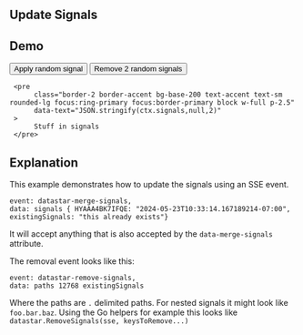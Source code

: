 ## Update Signals

## Demo

<div
     data-merge-signals='{"existingSignals":"this already exists"}'
>
     <button
          class="btn btn-success"
          data-on-click="@post('/examples/update_signals/data/patch')"
     >
          Apply random signal
     </button>
     <button
          class="btn btn-error"
          data-on-click="@delete('/examples/update_signals/data/patch')"
     >
          Remove 2 random signals
     </button>

     <pre
          class="border-2 border-accent bg-base-200 text-accent text-sm rounded-lg focus:ring-primary focus:border-primary block w-full p-2.5"
          data-text="JSON.stringify(ctx.signals,null,2)"
     >
          Stuff in signals
     </pre>

</div>

## Explanation

This example demonstrates how to update the signals using an SSE event.

```text/event-stream
event: datastar-merge-signals,
data: signals { HYAAA4BK7IFQE: "2024-05-23T10:33:14.167189214-07:00", existingSignals: "this already exists"}
```

It will accept anything that is also accepted by the `data-merge-signals` attribute.

The removal event looks like this:

```text/event-stream
event: datastar-remove-signals,
data: paths 12768 existingSignals
```

Where the paths are `.` delimited paths. For nested signals it might look like `foo.bar.baz`. Using the Go helpers for example this looks like `datastar.RemoveSignals(sse, keysToRemove...)`
